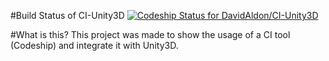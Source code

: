 #Build Status of CI-Unity3D
[ ![Codeship Status for DavidAldon/CI-Unity3D](https://codeship.com/projects/a4d6fc70-903e-0134-fef6-6e4574ccc4bb/status?branch=master)](https://codeship.com/projects/185751)

#What is this?
This project was made to show the usage of a CI tool (Codeship) and integrate it with Unity3D.
